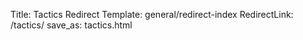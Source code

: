 Title: Tactics Redirect
Template: general/redirect-index
RedirectLink: /tactics/
save_as: tactics.html